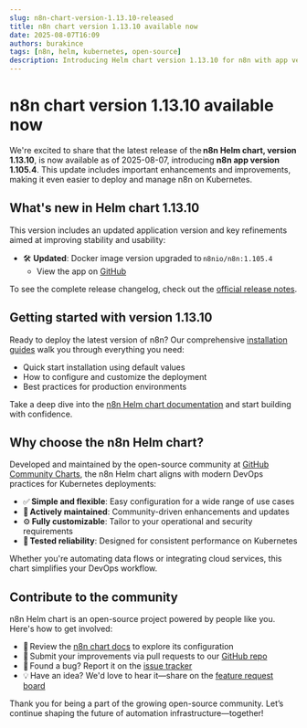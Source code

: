 ```yaml
---
slug: n8n-chart-version-1.13.10-released
title: n8n chart version 1.13.10 available now
date: 2025-08-07T16:09
authors: burakince
tags: [n8n, helm, kubernetes, open-source]
description: Introducing Helm chart version 1.13.10 for n8n with app version 1.105.4. Explore new updates and enhancements from the open-source community.
---
```


# n8n chart version 1.13.10 available now

We're excited to share that the latest release of the **n8n Helm chart, version 1.13.10**, is now available as of 2025-08-07, introducing **n8n app version 1.105.4**. This update includes important enhancements and improvements, making it even easier to deploy and manage n8n on Kubernetes.

## What's new in Helm chart 1.13.10

This version includes an updated application version and key refinements aimed at improving stability and usability:

- 🛠 **Updated**: Docker image version upgraded to `n8nio/n8n:1.105.4`
   - View the app on [GitHub](https://github.com/n8n-io/n8n)

To see the complete release changelog, check out the [official release notes](https://github.com/community-charts/helm-charts/releases/tag/n8n-1.13.10).

<!-- truncate -->

## Getting started with version 1.13.10

Ready to deploy the latest version of n8n? Our comprehensive [installation guides](https://community-charts.github.io/docs/category/n8n) walk you through everything you need:

- Quick start installation using default values  
- How to configure and customize the deployment  
- Best practices for production environments

Take a deep dive into the [n8n Helm chart documentation](https://community-charts.github.io/docs/category/n8n) and start building with confidence.

## Why choose the n8n Helm chart?

Developed and maintained by the open-source community at [GitHub Community Charts](https://github.com/community-charts/helm-charts), the n8n Helm chart aligns with modern DevOps practices for Kubernetes deployments:

- ✅ **Simple and flexible**: Easy configuration for a wide range of use cases  
- 🔄 **Actively maintained**: Community-driven enhancements and updates  
- ⚙️ **Fully customizable**: Tailor to your operational and security requirements  
- 🧪 **Tested reliability**: Designed for consistent performance on Kubernetes

Whether you're automating data flows or integrating cloud services, this chart simplifies your DevOps workflow.

## Contribute to the community

n8n Helm chart is an open-source project powered by people like you. Here's how to get involved:

- 📘 Review the [n8n chart docs](https://community-charts.github.io/docs/category/n8n) to explore its configuration  
- 🔧 Submit your improvements via pull requests to our [GitHub repo](https://github.com/community-charts/helm-charts)  
- 🐞 Found a bug? Report it on the [issue tracker](https://github.com/community-charts/helm-charts/issues)  
- 💡 Have an idea? We'd love to hear it—share on the [feature request board](https://github.com/community-charts/helm-charts/issues/new)

Thank you for being a part of the growing open-source community. Let’s continue shaping the future of automation infrastructure—together!